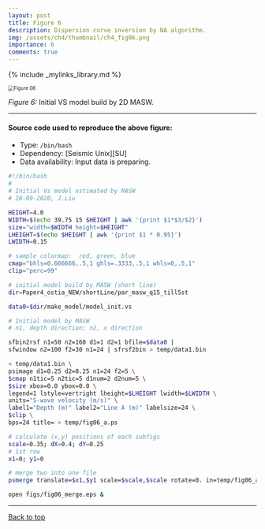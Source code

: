 ```yaml
---
layout: post
title: Figure 6
description: Dispersion curve inversion by NA algorithm.
img: /assets/ch4/thumbnail/ch4_fig06.png
importance: 6
comments: true
---
```


{% include _mylinks_library.md %}

<script type="text/javascript">
 function showhide(id) {
    var e = document.getElementById(id);
    e.style.display = (e.style.display == 'block') ? 'none' : 'block';
 }
</script>


<img src="{{ '/assets/ch4/ch4_fig06.png' | prepend: site.baseurl | prepend: site.url }}" alt="Figure 06" style="zoom:70%;" />

_Figure 6:_ Initial VS model build by 2D MASW.
    
---
#### Source code used to reproduce the above figure:
- Type: ```/bin/bash```
- Dependency: [Seismic Unix][SU]
- Data availability: Input data is preparing.

```sh
#!/bin/bash
#
# Initial Vs model estimated by MASW
# 28-09-2020, J.Liu

HEIGHT=4.0
WIDTH=$(echo 39.75 15 $HEIGHT | awk '{print $1*$3/$2}') 
size="width=$WIDTH height=$HEIGHT"
LHEIGHT=$(echo $HEIGHT | awk '{print $1 * 0.95}')
LWIDTH=0.15

# sample colormap:  red, green, blue
cmap="bhls=0.666666,.5,1 ghls=.3333,.5,1 whls=0,.5,1"
clip="perc=99"

# initial model build by MASW (short line)
dir=Paper4_ostia_NEW/shortLine/par_masw_q15_till5st

data0=$dir/make_model/model_init.vs

# Initial model by MASW
# n1, depth direction; n2, x direction

sfbin2rsf n1=50 n2=160 d1=1 d2=1 bfile=$data0 |
sfwindow n2=100 f2=30 n1=24 | sfrsf2bin > temp/data1.bin

< temp/data1.bin \
psimage d1=0.25 d2=0.25 n1=24 f2=5 \
$cmap n1tic=5 n2tic=5 d1num=2 d2num=5 \
$size xbox=0.0 ybox=0.0 \
legend=1 lstyle=vertright lheight=$LHEIGHT lwidth=$LWIDTH \
units="S-wave velocity (m/s)" \
label1="Depth (m)" label2="Line A (m)" labelsize=24 \
$clip \
bps=24 title= > temp/fig06_a.ps

# calculate (x,y) positions of each subfigs
scale=0.35; dX=0.4; dY=0.25
# 1st row
x1=0; y1=0

# merge two into one file
psmerge translate=$x1,$y1 scale=$scale,$scale rotate=0. in=temp/fig06_a.ps > figs/fig06_merge.eps

open figs/fig06_merge.eps &

```

---

<a href="#top">Back to top</a>

